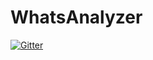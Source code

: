 # WhatsAnalyzer

[![Gitter](https://badges.gitter.im/beatbrot/WhatsAnalyzer.svg)](https://gitter.im/beatbrot/WhatsAnalyzer?utm_source=badge&utm_medium=badge&utm_campaign=pr-badge&utm_content=badge)